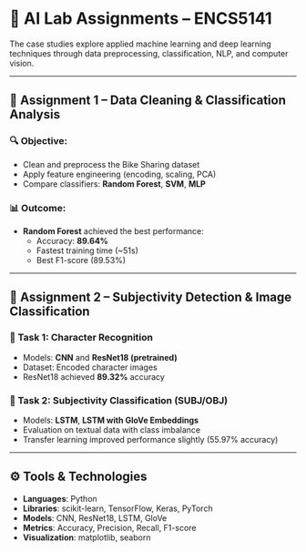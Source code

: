 # 🧠 AI Lab Assignments – ENCS5141
The case studies explore applied machine learning and deep learning techniques through data preprocessing, classification, NLP, and computer vision.


---

## 📌 Assignment 1 – Data Cleaning & Classification Analysis

### 🔍 Objective:
- Clean and preprocess the Bike Sharing dataset
- Apply feature engineering (encoding, scaling, PCA)
- Compare classifiers: **Random Forest**, **SVM**, **MLP**

### 📊 Outcome:
- **Random Forest** achieved the best performance:
  - Accuracy: **89.64%**
  - Fastest training time (~51s)
  - Best F1-score (89.53%)

---

## 📌 Assignment 2 – Subjectivity Detection & Image Classification

### 🧠 Task 1: Character Recognition
- Models: **CNN** and **ResNet18 (pretrained)**
- Dataset: Encoded character images
- ResNet18 achieved **89.32%** accuracy

### 💬 Task 2: Subjectivity Classification (SUBJ/OBJ)
- Models: **LSTM**, **LSTM with GloVe Embeddings**
- Evaluation on textual data with class imbalance
- Transfer learning improved performance slightly (55.97% accuracy)

---

## ⚙️ Tools & Technologies

- **Languages**: Python
- **Libraries**: scikit-learn, TensorFlow, Keras, PyTorch
- **Models**: CNN, ResNet18, LSTM, GloVe
- **Metrics**: Accuracy, Precision, Recall, F1-score
- **Visualization**: matplotlib, seaborn



